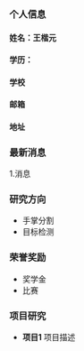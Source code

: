 ### 个人信息
#### 姓名：王楷元
#### 学历：
#### 学校
#### 邮箱
#### 地址
### 最新消息
 1.消息

### 研究方向
- 手掌分割
- 目标检测

### 荣誉奖励
- 奖学金
- 比赛

### 项目研究

- **项目1**
项目描述
